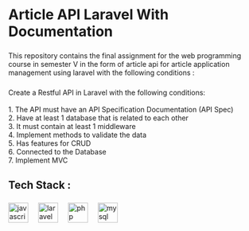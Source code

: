<h1 align="left">Article API Laravel With Documentation</h1>

###

<p align="left">This repository contains the final assignment for the web programming course in semester V in the form of article api for article application management using laravel with the following conditions :</p>

###

<p align="left">Create a Restful API in Laravel with the following conditions:<br><br>1. The API must have an API Specification Documentation (API Spec)<br>2. Have at least 1 database that is related to each other<br>3. It must contain at least 1 middleware<br>4. Implement methods to validate the data<br>5. Has features for CRUD<br>6. Connected to the Database<br>7. Implement MVC</p>

###

<h2 align="left">Tech Stack :</h2>

###

<div align="left">
  <img src="https://cdn.jsdelivr.net/gh/devicons/devicon/icons/javascript/javascript-original.svg" height="40" alt="javascript logo"  />
  <img width="12" />
  <img src="https://cdn.jsdelivr.net/gh/devicons/devicon/icons/laravel/laravel-original.svg" height="40" alt="laravel logo"  />
  <img width="12" />
  <img src="https://cdn.jsdelivr.net/gh/devicons/devicon/icons/php/php-original.svg" height="40" alt="php logo"  />
  <img width="12" />
  <img src="https://cdn.jsdelivr.net/gh/devicons/devicon/icons/mysql/mysql-original.svg" height="40" alt="mysql logo"  />
</div>

###
